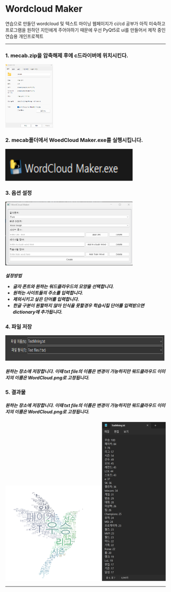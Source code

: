 <h1>Wordcloud Maker</h1>
연습으로 만들던 wordcloud 및 텍스트 마이닝 웹페이지가 ci/cd 공부가 아직 미숙하고 프로그램을
원하던 지인에게 주어야하기 때문에 우선 PyQt5로 ui를 만들어서 제작 중인 연습용 개인프로젝트 

---

<h3> 1. mecab.zip을 압축해제 후에 c드라이버에 위치시킨다.</h3>
<img src = "READMEImage/1.png" width="150" height="200"> 


<h3> 2. mecab폴더에서 WoedCloud Maker.exe를 실행시킵니다. </h3>
<img src = "READMEImage/2.png" width="400" height="100"> 


<h3> 3. 옵션 설정</h3>
<img src = "READMEImage/3.png" width="400" height="200"> 

<h5>
설정방법

- 글자 폰트와 원하는 워드클라우드의 모양을 선택합니다.
- 원하는 사이트들의 주소를 입력합니다.
- 제외시키고 싶은 단어를 입력합니다.
- 한글 구분이 원할하지 않아 인식을 못할경우 학습시킬 단어를 입력받으면 dictionary에 추가됩니다.
</h5>


<h3> 4. 파일 저장</h3>
<img src = "READMEImage/4.png" width="500" height="80"> 

<h5>
원하는 장소에 저장합니다. 이때 txt file의 이름은 변경이 가능하지만
워드클라우드 이미지의 이름은 WordCloud.png로 고정됩니다.
</h5>

<h3> 5. 결과물</h3>

<h5>
원하는 장소에 저장합니다. 이때 txt file의 이름은 변경이 가능하지만
워드클라우드 이미지의 이름은 WordCloud.png로 고정됩니다.
</h5>
<img src = "READMEImage/5.png" width="300" height="300"> 
<img src = "READMEImage/6.png" width="200" height="500"> 



----

